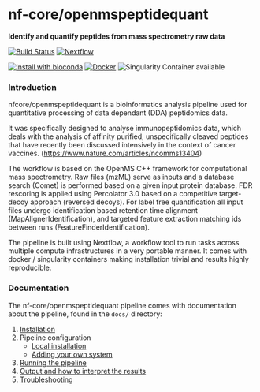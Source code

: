 # nf-core/openmspeptidequant
**Identify and quantify peptides from mass spectrometry raw data**

[![Build Status](https://travis-ci.org/nf-core/openmspeptidequant.svg?branch=master)](https://travis-ci.org/nf-core/openmspeptidequant)
[![Nextflow](https://img.shields.io/badge/nextflow-%E2%89%A50.32.0-brightgreen.svg)](https://www.nextflow.io/)

[![install with bioconda](https://img.shields.io/badge/install%20with-bioconda-brightgreen.svg)](http://bioconda.github.io/)
[![Docker](https://img.shields.io/docker/automated/nfcore/openmspeptidequant.svg)](https://hub.docker.com/r/nfcore/openmspeptidequant)
![Singularity Container available](
https://img.shields.io/badge/singularity-available-7E4C74.svg)

### Introduction
nfcore/openmspeptidequant is a bioinformatics analysis pipeline used for quantitative processing of data dependant (DDA) peptidomics data.

It was specifically designed to analyse immunopeptidomics data, which deals with the analysis of affinity purified, unspecifically cleaved peptides that have recently been discussed intensively in the context of cancer vaccines. (https://www.nature.com/articles/ncomms13404)

The workflow is based on the OpenMS C++ framework for computational mass spectrometry. Raw files (mzML) serve as inputs and a database search (Comet) is performed based on a given input protein database. FDR rescoring is applied using Percolator 3.0 based on a competitive target-decoy approach (reversed decoys). For label free quantification all input files undergo identification based retention time alignment (MapAlignerIdentification), and targeted feature extraction matching ids between runs (FeatureFinderIdentification).

The pipeline is built using Nextflow, a workflow tool to run tasks across multiple compute infrastructures in a very portable manner. It comes with docker / singularity containers making installation trivial and results highly reproducible.



### Documentation
The nf-core/openmspeptidequant pipeline comes with documentation about the pipeline, found in the `docs/` directory:

1. [Installation](docs/installation.md)
2. Pipeline configuration
    * [Local installation](docs/configuration/local.md)
    * [Adding your own system](docs/configuration/adding_your_own.md)
3. [Running the pipeline](docs/usage.md)
4. [Output and how to interpret the results](docs/output.md)
5. [Troubleshooting](docs/troubleshooting.md)
